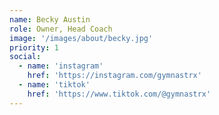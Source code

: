 ```yaml
---
name: Becky Austin
role: Owner, Head Coach
image: '/images/about/becky.jpg'
priority: 1
social:
  - name: 'instagram'
    href: 'https://instagram.com/gymnastrx'
  - name: 'tiktok'
    href: 'https://www.tiktok.com/@gymnastrx'
---
```

